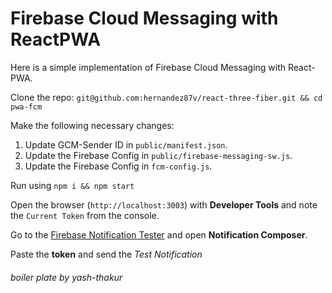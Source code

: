 # Firebase Cloud Messaging with ReactPWA

Here is a simple implementation of Firebase Cloud Messaging with React-PWA.

Clone the repo: `git@github.com:hernandez87v/react-three-fiber.git && cd pwa-fcm`

Make the following necessary changes:

1. Update GCM-Sender ID in `public/manifest.json`.
2. Update the Firebase Config in `public/firebase-messaging-sw.js`.
3. Update the Firebase Config in `fcm-config.js`.

Run using `npm i && npm start`

Open the browser (`http://localhost:3003`) with **Developer Tools** and note the `Current Token` from the console.

Go to the [Firebase Notification Tester](https://firebase.google.com/docs/cloud-messaging/js/first-message) and open **Notification Composer**.

Paste the **token** and send the _Test Notification_

###### boiler plate by yash-thakur
